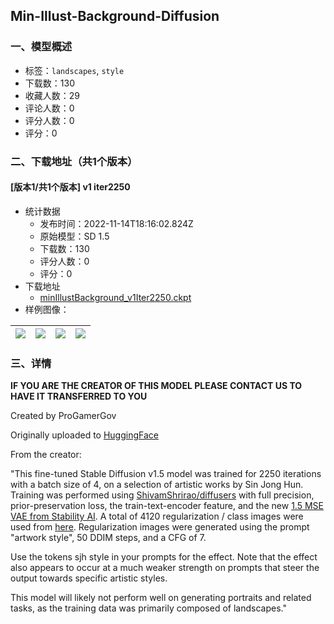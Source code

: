 ## Min-Illust-Background-Diffusion
### 一、模型概述

- 标签：`landscapes`, `style`
- 下载数：130
- 收藏人数：29
- 评论人数：0
- 评分人数：0
- 评分：0

### 二、下载地址（共1个版本）

#### [版本1/共1个版本] v1 iter2250

- 统计数据
  - 发布时间：2022-11-14T18:16:02.824Z
  - 原始模型：SD 1.5
  - 下载数：130
  - 评分人数：0
  - 评分：0
- 下载地址
  - [minIllustBackground_v1Iter2250.ckpt](https://civitai.com/api/download/models/93)
- 样例图像：

| <img src="https://image.civitai.com/xG1nkqKTMzGDvpLrqFT7WA/b82d99c8-326a-4ea1-4cf5-d3de82208f00/width=450/645.jpeg" /> | <img src="https://image.civitai.com/xG1nkqKTMzGDvpLrqFT7WA/71d0cae8-1e09-4de9-5d45-385733156300/width=450/649.jpeg" /> | <img src="https://image.civitai.com/xG1nkqKTMzGDvpLrqFT7WA/0c211fb2-97cd-4542-341a-64d92cfe1900/width=450/648.jpeg" /> | <img src="https://image.civitai.com/xG1nkqKTMzGDvpLrqFT7WA/2e82064a-ddab-450d-a5ea-4d69da1d7200/width=450/647.jpeg" /> |
| ---- | ---- | ---- | ---- |


### 三、详情
<p><strong>IF YOU ARE THE CREATOR OF THIS MODEL PLEASE CONTACT US TO HAVE IT TRANSFERRED TO YOU</strong></p><p>Created by ProGamerGov </p><p>Originally uploaded to <a href="https://huggingface.co/ProGamerGov/Min-Illust-Background-Diffusion" rel="ugc" target="_blank">HuggingFace</a></p><p>From the creator:</p><p>"This fine-tuned Stable Diffusion v1.5 model was trained for 2250 iterations with a batch size of 4, on a selection of artistic works by Sin Jong Hun. Training was performed using <a href="https://github.com/ShivamShrirao/diffusers" rel="ugc" target="_blank">ShivamShrirao/diffusers</a> with full precision, prior-preservation loss, the train-text-encoder feature, and the new <a href="https://huggingface.co/stabilityai/sd-vae-ft-mse" rel="ugc" target="_blank">1.5 MSE VAE from Stability AI</a>. A total of 4120 regularization / class images were used from <a href="https://huggingface.co/datasets/ProGamerGov/StableDiffusion-v1-5-Regularization-Images" rel="ugc" target="_blank">here</a>. Regularization images were generated using the prompt "artwork style", 50 DDIM steps, and a CFG of 7.</p><p>Use the tokens sjh style in your prompts for the effect. Note that the effect also appears to occur at a much weaker strength on prompts that steer the output towards specific artistic styles.</p><p>This model will likely not perform well on generating portraits and related tasks, as the training data was primarily composed of landscapes."</p>
